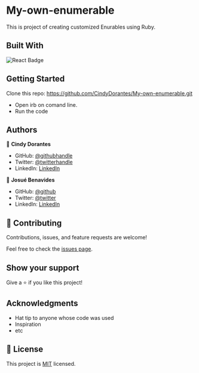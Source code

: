 # My-own-enumerable

This is project of creating customized Enurables using Ruby.

## Built With

<img alt="React Badge" src="https://img.shields.io/badge/Ruby-CC342D?style=for-the-badge&logo=ruby&logoColor=white"><br>

## Getting Started

Clone this repo: https://github.com/CindyDorantes/My-own-enumerable.git

- Open irb on comand line.
- Run the code 

## Authors

👤 **Cindy Dorantes**

- GitHub: [@githubhandle](https://github.com/CindyDorantes)
- Twitter: [@twitterhandle](https://twitter.com/CindyDorantes10)
- LinkedIn: [LinkedIn](https://linkedin.com/in/cindydorantessanchez/)

👤 **Josué Benavides**

- GitHub: [@github](https://github.com/jdbs9514)
- Twitter: [@twitter](https://twitter.com/JODA1015)
- LinkedIn: [LinkedIn](https://linkedin.com/in/macoin)

## 🤝 Contributing

Contributions, issues, and feature requests are welcome!

Feel free to check the [issues page](../../issues/).

## Show your support

Give a ⭐️ if you like this project!

## Acknowledgments

- Hat tip to anyone whose code was used
- Inspiration
- etc

## 📝 License

This project is [MIT](./MIT.md) licensed.
